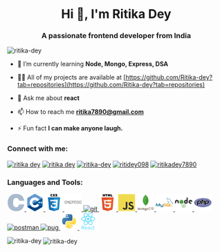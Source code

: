  <h1 align="center">Hi 👋, I'm Ritika Dey</h1>
<h3 align="center">A passionate frontend developer from India</h3>

<p align="left"> <img src="https://komarev.com/ghpvc/?username=ritika-dey&label=Profile%20views&color=0e75b6&style=flat" alt="ritika-dey" /> </p>

- 🌱 I’m currently learning **Node, Mongo, Express, DSA**

- 👨‍💻 All of my projects are available at [https://github.com/Ritika-dey?tab=repositories](https://github.com/Ritika-dey?tab=repositories)

- 💬 Ask me about **react**

- 📫 How to reach me **ritika7890@gmail.com**

- ⚡ Fun fact **I can make anyone laugh.**

<h3 align="left">Connect with me:</h3>
<p align="left">
<a href="https://linkedin.com/in/ritika dey" target="blank"><img align="center" src="https://cdn.jsdelivr.net/npm/simple-icons@3.0.1/icons/linkedin.svg" alt="ritika dey" height="30" width="40" /></a>
<a href="https://fb.com/ritika dey" target="blank"><img align="center" src="https://cdn.jsdelivr.net/npm/simple-icons@3.0.1/icons/facebook.svg" alt="ritika dey" height="30" width="40" /></a>
<a href="https://instagram.com/ritika-dey" target="blank"><img align="center" src="https://cdn.jsdelivr.net/npm/simple-icons@3.0.1/icons/instagram.svg" alt="ritika-dey" height="30" width="40" /></a>
<a href="https://www.hackerrank.com/ritidey098" target="blank"><img align="center" src="https://cdn.jsdelivr.net/npm/simple-icons@3.0.1/icons/hackerrank.svg" alt="ritidey098" height="30" width="40" /></a>
<a href="https://auth.geeksforgeeks.org/user/ritikadey7890" target="blank"><img align="center" src="https://cdn.jsdelivr.net/npm/simple-icons@3.0.1/icons/geeksforgeeks.svg" alt="ritikadey7890" height="30" width="40" /></a>
</p>

<h3 align="left">Languages and Tools:</h3>
<p align="left"> <a href="https://www.cprogramming.com/" target="_blank"> <img src="https://raw.githubusercontent.com/devicons/devicon/master/icons/c/c-original.svg" alt="c" width="40" height="40"/> </a> <a href="https://www.w3schools.com/cpp/" target="_blank"> <img src="https://raw.githubusercontent.com/devicons/devicon/master/icons/cplusplus/cplusplus-original.svg" alt="cplusplus" width="40" height="40"/> </a> <a href="https://www.w3schools.com/css/" target="_blank"> <img src="https://raw.githubusercontent.com/devicons/devicon/master/icons/css3/css3-original-wordmark.svg" alt="css3" width="40" height="40"/> </a> <a href="https://expressjs.com" target="_blank"> <img src="https://raw.githubusercontent.com/devicons/devicon/master/icons/express/express-original-wordmark.svg" alt="express" width="40" height="40"/> </a> <a href="https://git-scm.com/" target="_blank"> <img src="https://www.vectorlogo.zone/logos/git-scm/git-scm-icon.svg" alt="git" width="40" height="40"/> </a> <a href="https://www.w3.org/html/" target="_blank"> <img src="https://raw.githubusercontent.com/devicons/devicon/master/icons/html5/html5-original-wordmark.svg" alt="html5" width="40" height="40"/> </a> <a href="https://developer.mozilla.org/en-US/docs/Web/JavaScript" target="_blank"> <img src="https://raw.githubusercontent.com/devicons/devicon/master/icons/javascript/javascript-original.svg" alt="javascript" width="40" height="40"/> </a> <a href="https://www.mongodb.com/" target="_blank"> <img src="https://raw.githubusercontent.com/devicons/devicon/master/icons/mongodb/mongodb-original-wordmark.svg" alt="mongodb" width="40" height="40"/> </a> <a href="https://www.mysql.com/" target="_blank"> <img src="https://raw.githubusercontent.com/devicons/devicon/master/icons/mysql/mysql-original-wordmark.svg" alt="mysql" width="40" height="40"/> </a> <a href="https://nodejs.org" target="_blank"> <img src="https://raw.githubusercontent.com/devicons/devicon/master/icons/nodejs/nodejs-original-wordmark.svg" alt="nodejs" width="40" height="40"/> </a> <a href="https://www.php.net" target="_blank"> <img src="https://raw.githubusercontent.com/devicons/devicon/master/icons/php/php-original.svg" alt="php" width="40" height="40"/> </a> <a href="https://postman.com" target="_blank"> <img src="https://www.vectorlogo.zone/logos/getpostman/getpostman-icon.svg" alt="postman" width="40" height="40"/> </a> <a href="https://pugjs.org" target="_blank"> <img src="https://cdn.worldvectorlogo.com/logos/pug.svg" alt="pug" width="40" height="40"/> </a> <a href="https://www.python.org" target="_blank"> <img src="https://raw.githubusercontent.com/devicons/devicon/master/icons/python/python-original.svg" alt="python" width="40" height="40"/> </a> <a href="https://reactjs.org/" target="_blank"> <img src="https://raw.githubusercontent.com/devicons/devicon/master/icons/react/react-original-wordmark.svg" alt="react" width="40" height="40"/> </a> </p>

<p><img align="left" src="https://github-readme-stats.vercel.app/api/top-langs?username=ritika-dey&show_icons=true&locale=en&layout=compact" alt="ritika-dey" /></p>

<p>&nbsp;<img align="center" src="https://github-readme-stats.vercel.app/api?username=ritika-dey&show_icons=true&locale=en" alt="ritika-dey" /></p>
